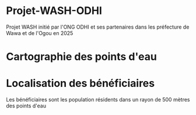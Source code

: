 # Projet-WASH-ODHI
Projet WASH initié par l'ONG ODHI et ses partenaires dans les préfecture de Wawa et de l'Ogou en 2025
# Cartographie des points d'eau

# Localisation des bénéficiaires
Les bénéficiaires sont les population résidents dans un rayon de 500 mètres des points d'eau
